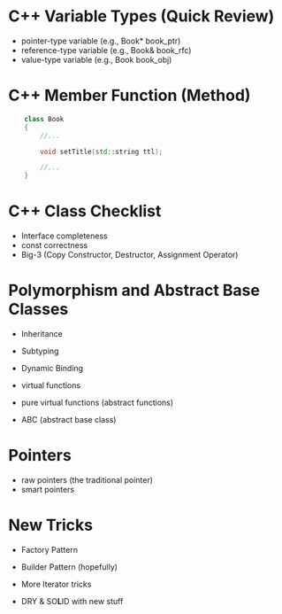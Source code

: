 
# C++ Variable Types (Quick Review)

  - pointer-type variable (e.g., Book* book_ptr)
  - reference-type variable (e.g., Book& book_rfc)
  - value-type variable (e.g., Book book_obj)

# C++ Member Function (Method)

```c++
    class Book
    {
        //...

        void setTitle(std::string ttl);

        //...
    }
```

# C++ Class Checklist

  - Interface completeness
  - const correctness
  - Big-3 (Copy Constructor, Destructor, Assignment Operator)

# Polymorphism and Abstract Base Classes

  - Inheritance
  - Subtyping

  - Dynamic Binding
  - virtual functions
  - pure virtual functions (abstract functions)
  - ABC (abstract base class)

# Pointers

  - raw pointers (the traditional pointer)
  - smart pointers

# New Tricks

  - Factory Pattern
  - Builder Pattern (hopefully)
  - More Iterator tricks

  - DRY & SO**L**ID with new stuff





